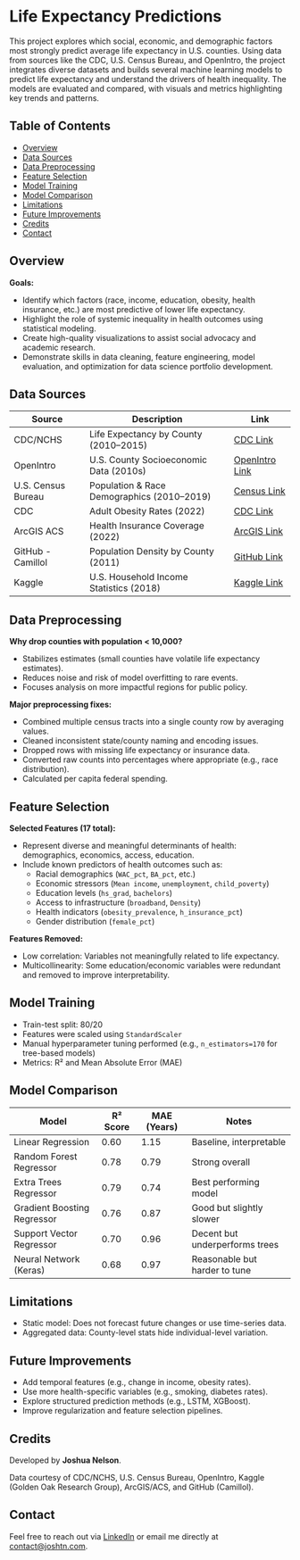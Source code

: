 # Life Expectancy Predictions

This project explores which social, economic, and demographic factors most strongly predict average life expectancy in U.S. counties. Using data from sources like the CDC, U.S. Census Bureau, and OpenIntro, the project integrates diverse datasets and builds several machine learning models to predict life expectancy and understand the drivers of health inequality. The models are evaluated and compared, with visuals and metrics highlighting key trends and patterns.


## Table of Contents

- [Overview](#overview)
- [Data Sources](#data-sources)
- [Data Preprocessing](#data-preprocessing)
- [Feature Selection](#feature-selection)
- [Model Training](#model-training)
- [Model Comparison](#model-comparison)
- [Limitations](#limitations)
- [Future Improvements](#future-improvements)
- [Credits](#credits)
- [Contact](#contact)


## Overview

**Goals:**
- Identify which factors (race, income, education, obesity, health insurance, etc.) are most predictive of lower life expectancy.
- Highlight the role of systemic inequality in health outcomes using statistical modeling.
- Create high-quality visualizations to assist social advocacy and academic research.
- Demonstrate skills in data cleaning, feature engineering, model evaluation, and optimization for data science portfolio development.


## Data Sources

| Source | Description | Link |
|------|-----------|----|
| CDC/NCHS | Life Expectancy by County (2010–2015) | [CDC Link](https://data.cdc.gov/National-Center-for-Health-Statistics/U-S-Life-Expectancy-at-Birth-by-State-and-Census-T/5h56-n989/about_data) |
| OpenIntro | U.S. County Socioeconomic Data (2010s) | [OpenIntro Link](https://www.openintro.org/data/?data=county_complete) |
| U.S. Census Bureau | Population & Race Demographics (2010–2019) | [Census Link](https://www.census.gov/data/tables/time-series/demo/popest/2010s-counties-detail.html) |
| CDC | Adult Obesity Rates (2022) | [CDC Link](https://www.cdc.gov/obesity/data-and-statistics/adult-obesity-prevalence-maps.html) |
| ArcGIS ACS | Health Insurance Coverage (2022) | [ArcGIS Link](https://hub.arcgis.com/datasets/esri::acs-health-insurance-by-age-by-race-variables-centroids/about?layer=1) |
| GitHub - Camillol | Population Density by County (2011) | [GitHub Link](https://github.com/camillol/cs424p3/blob/master/data/Population-Density%20By%20County.csv) |
| Kaggle | U.S. Household Income Statistics (2018) | [Kaggle Link](https://www.kaggle.com/datasets/goldenoakresearch/us-household-income-stats-geo-locations) |


## Data Preprocessing

**Why drop counties with population < 10,000?**
  - Stabilizes estimates (small counties have volatile life expectancy estimates).
  - Reduces noise and risk of model overfitting to rare events.
  - Focuses analysis on more impactful regions for public policy.

**Major preprocessing fixes:**
- Combined multiple census tracts into a single county row by averaging values.
- Cleaned inconsistent state/county naming and encoding issues.
- Dropped rows with missing life expectancy or insurance data.
- Converted raw counts into percentages where appropriate (e.g., race distribution).
- Calculated per capita federal spending.


## Feature Selection

**Selected Features (17 total):**
- Represent diverse and meaningful determinants of health: demographics, economics, access, education.
- Include known predictors of health outcomes such as:
  - Racial demographics (`WAC_pct`, `BA_pct`, etc.)
  - Economic stressors (`Mean income`, `unemployment`, `child_poverty`)
  - Education levels (`hs_grad`, `bachelors`)
  - Access to infrastructure (`broadband`, `Density`)
  - Health indicators (`obesity_prevalence`, `h_insurance_pct`)
  - Gender distribution (`female_pct`)

**Features Removed:**
- Low correlation: Variables not meaningfully related to life expectancy.
- Multicollinearity: Some education/economic variables were redundant and removed to improve interpretability.


## Model Training

- Train-test split: 80/20
- Features were scaled using `StandardScaler`
- Manual hyperparameter tuning performed (e.g., `n_estimators=170` for tree-based models)
- Metrics: R² and Mean Absolute Error (MAE)


## Model Comparison

| Model                     | R² Score | MAE (Years) | Notes                             |
|----------------------------|----------|-------------|-----------------------------------|
| Linear Regression          | 0.60     | 1.15        | Baseline, interpretable          |
| Random Forest Regressor    | 0.78     | 0.79        | Strong overall                   |
| Extra Trees Regressor      | 0.79     | 0.74        | Best performing model            |
| Gradient Boosting Regressor| 0.76     | 0.87        | Good but slightly slower         |
| Support Vector Regressor   | 0.70     | 0.96        | Decent but underperforms trees   |
| Neural Network (Keras)     | 0.68     | 0.97        | Reasonable but harder to tune    |


## Limitations

- Static model: Does not forecast future changes or use time-series data.
- Aggregated data: County-level stats hide individual-level variation.


## Future Improvements

- Add temporal features (e.g., change in income, obesity rates).
- Use more health-specific variables (e.g., smoking, diabetes rates).
- Explore structured prediction methods (e.g., LSTM, XGBoost).
- Improve regularization and feature selection pipelines.


## Credits

Developed by **Joshua Nelson**.

Data courtesy of CDC/NCHS, U.S. Census Bureau, OpenIntro, Kaggle (Golden Oak Research Group), ArcGIS/ACS, and GitHub (Camillol).

## Contact

Feel free to reach out via [LinkedIn](https://www.linkedin.com/in/joshua-thomas-nelson/) or email me directly at [contact@joshtn.com](mailto:contact@joshtn.com).